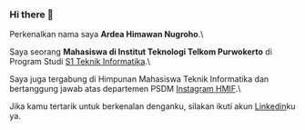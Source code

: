 ### Hi there 👋

Perkenalkan nama saya **Ardea Himawan Nugroho**.\

Saya seorang **Mahasiswa di Institut Teknologi Telkom Purwokerto** di Program Studi [S1 Teknik Informatika](https://s1if.ittelkom-pwt.ac.id/).\

Saya juga tergabung di Himpunan Mahasiswa Teknik Informatika dan bertanggung jawab atas departemen PSDM [Instagram HMIF](https://www.instagram.com/hmif_ittelkompwt/).\

Jika kamu tertarik untuk berkenalan denganku, silakan ikuti akun [Linkedin](https://www.linkedin.com/in/ardeahnugroho/)ku ya.

